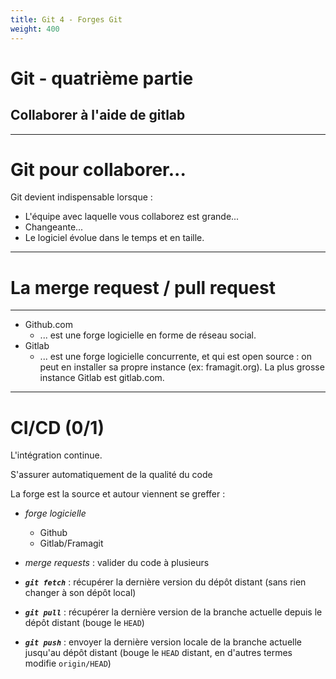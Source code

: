 ```yaml
---
title: Git 4 - Forges Git
weight: 400
---
```


# Git - quatrième partie

<!-- FIXME: Parler de merge --continue -->

## Collaborer à l'aide de gitlab

---

# Git pour collaborer...

Git devient indispensable lorsque :

- L'équipe avec laquelle vous collaborez est grande...
- Changeante...
- Le logiciel évolue dans le temps et en taille.

---

# La merge request / pull request

---

- Github.com
  - ... est une forge logicielle en forme de réseau social.
- Gitlab
  - ... est une forge logicielle concurrente, et qui est open source : on peut en installer sa propre instance (ex: framagit.org). La plus grosse instance Gitlab est gitlab.com.

---

# CI/CD (0/1)

L'intégration continue.

S'assurer automatiquement de la qualité du code

La forge est la source et autour viennent se greffer :

- _forge logicielle_

  - Github
  - Gitlab/Framagit

- _merge requests_ : valider du code à plusieurs

- **_`git fetch`_** : récupérer la dernière version du dépôt distant (sans rien changer à son dépôt local)
- **_`git pull`_** : récupérer la dernière version de la branche actuelle depuis le dépôt distant (bouge le `HEAD`)
- **_`git push`_** : envoyer la dernière version locale de la branche actuelle jusqu'au dépôt distant (bouge le `HEAD` distant, en d'autres termes modifie `origin/HEAD`)

 <!-- FIXME: leanringgit :  "Remote" Push & Pull -- dépôts gits distants ! (ou `remote1`) -->
 <!-- FIXME: ajouts commande git remote add / set + speech sur le rôle de origin ou any other one -->
